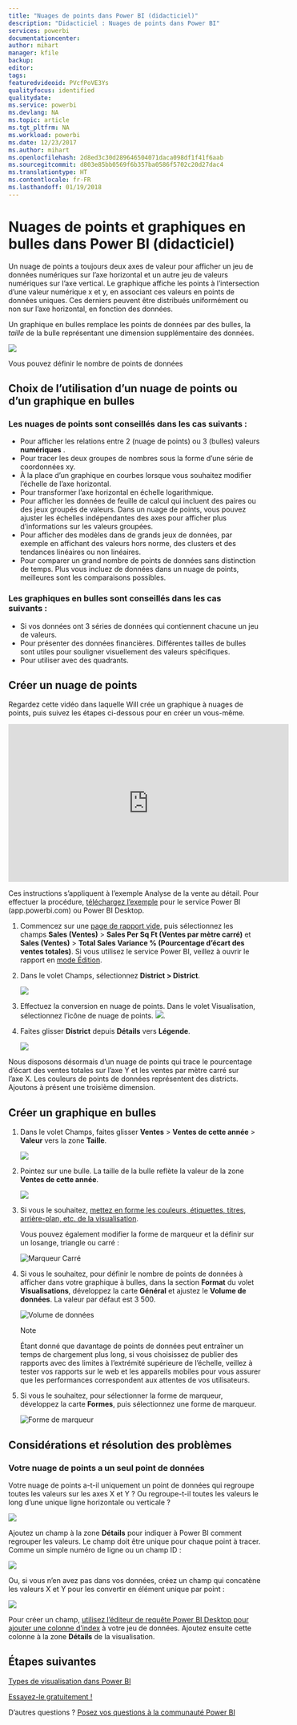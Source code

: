 ```yaml
---
title: "Nuages de points dans Power BI (didacticiel)"
description: "Didacticiel : Nuages de points dans Power BI"
services: powerbi
documentationcenter: 
author: mihart
manager: kfile
backup: 
editor: 
tags: 
featuredvideoid: PVcfPoVE3Ys
qualityfocus: identified
qualitydate: 
ms.service: powerbi
ms.devlang: NA
ms.topic: article
ms.tgt_pltfrm: NA
ms.workload: powerbi
ms.date: 12/23/2017
ms.author: mihart
ms.openlocfilehash: 2d8ed3c30d289646504071daca098df1f41f6aab
ms.sourcegitcommit: d803e85bb0569f6b357ba0586f5702c20d27dac4
ms.translationtype: HT
ms.contentlocale: fr-FR
ms.lasthandoff: 01/19/2018
---
```

# <a name="scatter-charts-and-bubble-charts-in-power-bi-tutorial"></a>Nuages de points et graphiques en bulles dans Power BI (didacticiel)
Un nuage de points a toujours deux axes de valeur pour afficher un jeu de données numériques sur l’axe horizontal et un autre jeu de valeurs numériques sur l’axe vertical. Le graphique affiche les points à l’intersection d’une valeur numérique x et y, en associant ces valeurs en points de données uniques. Ces derniers peuvent être distribués uniformément ou non sur l’axe horizontal, en fonction des données.

Un graphique en bulles remplace les points de données par des bulles, la *taille* de la bulle représentant une dimension supplémentaire des données.

![](media/power-bi-visualization-scatter/power-bi-bubble-chart.png)

Vous pouvez définir le nombre de points de données  

## <a name="when-to-use-a-scatter-chart-or-bubble-chart"></a>Choix de l’utilisation d’un nuage de points ou d’un graphique en bulles
### <a name="scatter-charts-are-a-great-choice"></a>Les nuages de points sont conseillés dans les cas suivants :
* Pour afficher les relations entre 2 (nuage de points) ou 3 (bulles) valeurs **numériques** .
* Pour tracer les deux groupes de nombres sous la forme d’une série de coordonnées xy.
* À la place d’un graphique en courbes lorsque vous souhaitez modifier l’échelle de l’axe horizontal.    
* Pour transformer l’axe horizontal en échelle logarithmique.
* Pour afficher les données de feuille de calcul qui incluent des paires ou des jeux groupés de valeurs. Dans un nuage de points, vous pouvez ajuster les échelles indépendantes des axes pour afficher plus d’informations sur les valeurs groupées.
* Pour afficher des modèles dans de grands jeux de données, par exemple en affichant des valeurs hors norme, des clusters et des tendances linéaires ou non linéaires.
* Pour comparer un grand nombre de points de données sans distinction de temps.  Plus vous incluez de données dans un nuage de points, meilleures sont les comparaisons possibles.

### <a name="bubble-charts-are-a-great-choice"></a>Les graphiques en bulles sont conseillés dans les cas suivants :
* Si vos données ont 3 séries de données qui contiennent chacune un jeu de valeurs.
* Pour présenter des données financières.  Différentes tailles de bulles sont utiles pour souligner visuellement des valeurs spécifiques.
* Pour utiliser avec des quadrants.

## <a name="create-a-scatter-chart"></a>Créer un nuage de points
Regardez cette vidéo dans laquelle Will crée un graphique à nuages de points, puis suivez les étapes ci-dessous pour en créer un vous-même.

<iframe width="560" height="315" src="https://www.youtube.com/embed/PVcfPoVE3Ys?list=PL1N57mwBHtN0JFoKSR0n-tBkUJHeMP2cP" frameborder="0" allowfullscreen></iframe>


Ces instructions s’appliquent à l’exemple Analyse de la vente au détail. Pour effectuer la procédure, [téléchargez l’exemple](sample-datasets.md) pour le service Power BI (app.powerbi.com) ou Power BI Desktop.   

1. Commencez sur une [page de rapport vide](power-bi-report-add-page.md), puis sélectionnez les champs **Sales (Ventes)** \> **Sales Per Sq Ft (Ventes par mètre carré)** et **Sales (Ventes)** > **Total Sales Variance % (Pourcentage d’écart des ventes totales)**. Si vous utilisez le service Power BI, veillez à ouvrir le rapport en [mode Édition](service-interact-with-a-report-in-editing-view.md).
 
2. Dans le volet Champs, sélectionnez **District > District**.
   
    ![](media/power-bi-visualization-scatter/power-bi-bar-chart.png)
4. Effectuez la conversion en nuage de points. Dans le volet Visualisation, sélectionnez l’icône de nuage de points.
   ![](media/power-bi-visualization-scatter/pbi_scatter_chart_icon.png).
5. Faites glisser **District** depuis **Détails** vers **Légende**.
   
    ![](media/power-bi-visualization-scatter/power-bi-scatter.png)

Nous disposons désormais d’un nuage de points qui trace le pourcentage d’écart des ventes totales sur l’axe Y et les ventes par mètre carré sur l’axe X.  Les couleurs de points de données représentent des districts.  Ajoutons à présent une troisième dimension.

## <a name="create-a-bubble-chart"></a>Créer un graphique en bulles
1. Dans le volet Champs, faites glisser **Ventes** > **Ventes de cette année** > **Valeur** vers la zone **Taille**. 
   
   ![](media/power-bi-visualization-scatter/power-bi-bubble.png)
2. Pointez sur une bulle.  La taille de la bulle reflète la valeur de la zone **Ventes de cette année**.
   
    ![](media/power-bi-visualization-scatter/pbi_scatter_chart_hover.png)
3. Si vous le souhaitez, [mettez en forme les couleurs, étiquettes, titres, arrière-plan, etc. de la visualisation](service-getting-started-with-color-formatting-and-axis-properties.md).

   Vous pouvez également modifier la forme de marqueur et la définir sur un losange, triangle ou carré :

   ![Marqueur Carré](media/power-bi-visualization-scatter/pbi_scatter_chart_hover_square.png)

4. Si vous le souhaitez, pour définir le nombre de points de données à afficher dans votre graphique à bulles, dans la section **Format** du volet **Visualisations**, développez la carte **Général** et ajustez le **Volume de données**. La valeur par défaut est 3 500. 
 
    ![Volume de données](media/power-bi-visualization-scatter/pbi_scatter_data_volume.png) 

   > [!NOTE]
   > Étant donné que davantage de points de données peut entraîner un temps de chargement plus long, si vous choisissez de publier des rapports avec des limites à l’extrémité supérieure de l’échelle, veillez à tester vos rapports sur le web et les appareils mobiles pour vous assurer que les performances correspondent aux attentes de vos utilisateurs.

5.   Si vous le souhaitez, pour sélectionner la forme de marqueur, développez la carte **Formes**, puis sélectionnez une forme de marqueur.

      ![Forme de marqueur](media/power-bi-visualization-scatter/pbi_scatter_marker.png)

## <a name="considerations-and-troubleshooting"></a>Considérations et résolution des problèmes
### <a name="your-scatter-chart-has-only-one-data-point"></a>**Votre nuage de points a un seul point de données**
Votre nuage de points a-t-il uniquement un point de données qui regroupe toutes les valeurs sur les axes X et Y ?  Ou regroupe-t-il toutes les valeurs le long d’une unique ligne horizontale ou verticale ?

![](media/power-bi-visualization-scatter/pbi_scatter_tshoot1.png)

Ajoutez un champ à la zone **Détails** pour indiquer à Power BI comment regrouper les valeurs. Le champ doit être unique pour chaque point à tracer.  
Comme un simple numéro de ligne ou un champ ID :

![](media/power-bi-visualization-scatter/pbi_scatter_tshoot.png)

Ou, si vous n’en avez pas dans vos données, créez un champ qui concatène les valeurs X et Y pour les convertir en élément unique par point :

![](media/power-bi-visualization-scatter/pbi_scatter_tshoot2.png)

Pour créer un champ, [utilisez l’éditeur de requête Power BI Desktop pour ajouter une colonne d’index](desktop-add-custom-column.md) à votre jeu de données.  Ajoutez ensuite cette colonne à la zone **Détails** de la visualisation.

## <a name="next-steps"></a>Étapes suivantes
 [Types de visualisation dans Power BI](power-bi-visualization-types-for-reports-and-q-and-a.md)

[Essayez-le gratuitement !](https://powerbi.com/)  

D’autres questions ? [Posez vos questions à la communauté Power BI](http://community.powerbi.com/)

